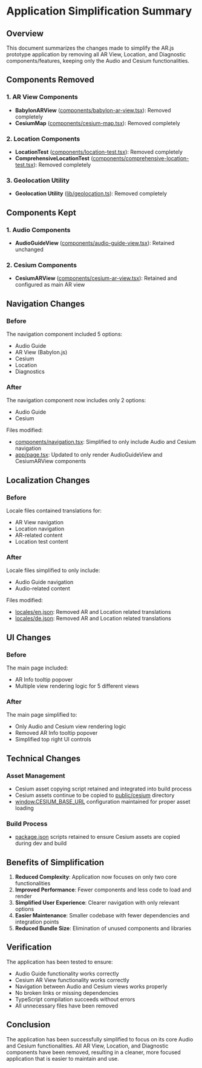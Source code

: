 # Application Simplification Summary

## Overview
This document summarizes the changes made to simplify the AR.js prototype application by removing all AR View, Location, and Diagnostic components/features, keeping only the Audio and Cesium functionalities.

## Components Removed

### 1. AR View Components
- **BabylonARView** ([components/babylon-ar-view.tsx](file:///Users/enisgjini/Desktop/ar-js-prototype/components/babylon-ar-view.tsx)): Removed completely
- **CesiumMap** ([components/cesium-map.tsx](file:///Users/enisgjini/Desktop/ar-js-prototype/components/cesium-map.tsx)): Removed completely

### 2. Location Components
- **LocationTest** ([components/location-test.tsx](file:///Users/enisgjini/Desktop/ar-js-prototype/components/location-test.tsx)): Removed completely
- **ComprehensiveLocationTest** ([components/comprehensive-location-test.tsx](file:///Users/enisgjini/Desktop/ar-js-prototype/components/comprehensive-location-test.tsx)): Removed completely

### 3. Geolocation Utility
- **Geolocation Utility** ([lib/geolocation.ts](file:///Users/enisgjini/Desktop/ar-js-prototype/lib/geolocation.ts)): Removed completely

## Components Kept

### 1. Audio Components
- **AudioGuideView** ([components/audio-guide-view.tsx](file:///Users/enisgjini/Desktop/ar-js-prototype/components/audio-guide-view.tsx)): Retained unchanged

### 2. Cesium Components
- **CesiumARView** ([components/cesium-ar-view.tsx](file:///Users/enisgjini/Desktop/ar-js-prototype/components/cesium-ar-view.tsx)): Retained and configured as main AR view

## Navigation Changes

### Before
The navigation component included 5 options:
- Audio Guide
- AR View (Babylon.js)
- Cesium
- Location
- Diagnostics

### After
The navigation component now includes only 2 options:
- Audio Guide
- Cesium

Files modified:
- [components/navigation.tsx](file:///Users/enisgjini/Desktop/ar-js-prototype/components/navigation.tsx): Simplified to only include Audio and Cesium navigation
- [app/page.tsx](file:///Users/enisgjini/Desktop/ar-js-prototype/app/page.tsx): Updated to only render AudioGuideView and CesiumARView components

## Localization Changes

### Before
Locale files contained translations for:
- AR View navigation
- Location navigation
- AR-related content
- Location test content

### After
Locale files simplified to only include:
- Audio Guide navigation
- Audio-related content

Files modified:
- [locales/en.json](file:///Users/enisgjini/Desktop/ar-js-prototype/locales/en.json): Removed AR and Location related translations
- [locales/de.json](file:///Users/enisgjini/Desktop/ar-js-prototype/locales/de.json): Removed AR and Location related translations

## UI Changes

### Before
The main page included:
- AR Info tooltip popover
- Multiple view rendering logic for 5 different views

### After
The main page simplified to:
- Only Audio and Cesium view rendering logic
- Removed AR Info tooltip popover
- Simplified top right UI controls

## Technical Changes

### Asset Management
- Cesium asset copying script retained and integrated into build process
- Cesium assets continue to be copied to [public/cesium](file:///Users/enisgjini/Desktop/ar-js-prototype/public/cesium/) directory
- [window.CESIUM_BASE_URL](file:///Users/enisgjini/Desktop/ar-js-prototype/components/cesium-ar-view.tsx#L12-L12) configuration maintained for proper asset loading

### Build Process
- [package.json](file:///Users/enisgjini/Desktop/ar-js-prototype/package.json) scripts retained to ensure Cesium assets are copied during dev and build

## Benefits of Simplification

1. **Reduced Complexity**: Application now focuses on only two core functionalities
2. **Improved Performance**: Fewer components and less code to load and render
3. **Simplified User Experience**: Clearer navigation with only relevant options
4. **Easier Maintenance**: Smaller codebase with fewer dependencies and integration points
5. **Reduced Bundle Size**: Elimination of unused components and libraries

## Verification

The application has been tested to ensure:
- Audio Guide functionality works correctly
- Cesium AR View functionality works correctly
- Navigation between Audio and Cesium views works properly
- No broken links or missing dependencies
- TypeScript compilation succeeds without errors
- All unnecessary files have been removed

## Conclusion

The application has been successfully simplified to focus on its core Audio and Cesium functionalities. All AR View, Location, and Diagnostic components have been removed, resulting in a cleaner, more focused application that is easier to maintain and use.